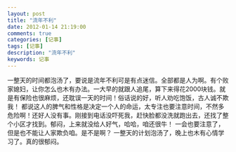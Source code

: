 ```yaml
---
layout: post
title: "流年不利"
date: 2012-01-14 21:19:00 
comments: true
categories: [记事]
tags: [记事]
description: "流年不利"
keywords: 记事
---
```


  一整天的时间都泡汤了，要说是流年不利可是有点迷信。全部都是人为啊。有个败家媳妇，让你怎么也木有办法。一大早的就跟人追尾，算下来得花2000块钱。就是有保险也很麻烦，还耽误一天的时间！俗话说的好，听人劝吃饱饭，古人诚不欺我！
  都说这人的脾气和性格是决定一个人的命运，太专注也要注意时间，不然多危险啊！还好人没有事。刚接到电话没吓死我，赶快脸都没洗就跑出去，还找了整个小区才找到。郁闷，上来就没给人好气，哈哈，咱还很牛！
   一会也要注意了，但是也不能让人家欺负咱。是不是啊？
  一整天的计划泡汤了，晚上也木有心情学习了。真的很郁闷。
